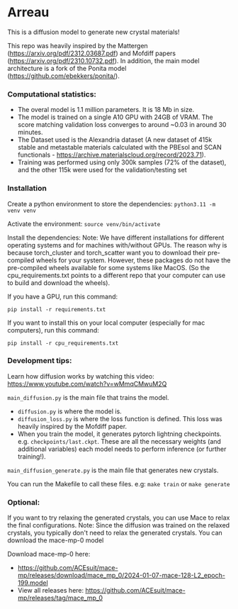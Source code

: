 # Arreau

This is a diffusion model to generate new crystal materials!

This repo was heavily inspired by the Mattergen (https://arxiv.org/pdf/2312.03687.pdf) and Mofdiff papers (https://arxiv.org/pdf/2310.10732.pdf). In addition, the main model architecture is a fork of the Ponita model (https://github.com/ebekkers/ponita/).

### Computational statistics:
- The overal model is 1.1 million parameters. It is 18 Mb in size.
- The model is trained on a single A10 GPU with 24GB of VRAM. The score matching validation loss converges to around ~0.03 in around 30 minutes.
- The Dataset used is the Alexandria dataset (A new dataset of 415k stable and metastable materials calculated with the PBEsol and SCAN functionals - https://archive.materialscloud.org/record/2023.71).
- Training was performed using only 300k samples (72% of the dataset), and the other 115k were used for the validation/testing set

### Installation

Create a python environment to store the dependencies:
`python3.11 -m venv venv`

Activate the environment:
`source venv/bin/activate`

Install the dependencies:
Note: We have different installations for different operating systems and for machines with/without GPUs.
The reason why is because torch_cluster and torch_scatter want you to download their pre-compiled wheels for your system. However, these packages do not have the pre-compiled wheels available for some systems like MacOS. (So the cpu_requirements.txt points to a different repo that your computer can use to build and download the wheels).

If you have a GPU, run this command:
```
pip install -r requirements.txt
```

If you want to install this on your local computer (especially for mac computers), run this command:
```
pip install -r cpu_requirements.txt
```

### Development tips:
Learn how diffusion works by watching this video: https://www.youtube.com/watch?v=wMmqCMwuM2Q

`main_diffusion.py` is the main file that trains the model.
- `diffusion.py` is where the model is.
- `diffusion_loss.py` is where the loss function is defined. This loss was heavily inspired by the Mofdiff paper.
- When you train the model, it generates pytorch lightning checkpoints. e.g. `checkpoints/last.ckpt`. These are all the necessary weights (and additional variables) each model needs to perform inference (or further training!).

`main_diffusion_generate.py` is the main file that generates new crystals.

You can run the Makefile to call these files.
e.g: `make train` or `make generate`

### Optional:

If you want to try relaxing the generated crystals, you can use Mace to relax the final configurations.
Note: Since the diffusion was trained on the relaxed crystals, you typically don't need to relax the generated crystals.
You can download the mace-mp-0 model

Download mace-mp-0 here:
- https://github.com/ACEsuit/mace-mp/releases/download/mace_mp_0/2024-01-07-mace-128-L2_epoch-199.model
- View all releases here: https://github.com/ACEsuit/mace-mp/releases/tag/mace_mp_0
